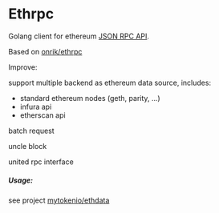 # Ethrpc

Golang client for ethereum [JSON RPC API](https://github.com/ethereum/wiki/wiki/JSON-RPC).

Based on [onrik/ethrpc](https://github.com/onrik/ethrpc)

Improve:

support multiple backend as ethereum data source, includes:

- standard ethereum nodes (geth, parity, ...)
- infura api
- etherscan api

batch request

uncle block

united rpc interface


##### Usage:

see project [mytokenio/ethdata](https://github.com/mytokenio/ethdata)
